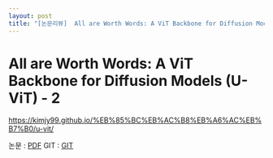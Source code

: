 ```yaml
---
layout: post
title: "[논문리뷰]  All are Worth Words: A ViT Backbone for Diffusion Models (U-ViT)"
---
```


#  All are Worth Words: A ViT Backbone for Diffusion Models (U-ViT) - 2
https://kimjy99.github.io/%EB%85%BC%EB%AC%B8%EB%A6%AC%EB%B7%B0/u-vit/

논문 : [PDF](https://arxiv.org/pdf/2209.12152)
GIT : [GIT](https://github.com/baofff/U-ViT)

